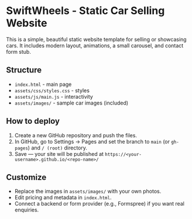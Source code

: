 # SwiftWheels - Static Car Selling Website

This is a simple, beautiful static website template for selling or showcasing cars.
It includes modern layout, animations, a small carousel, and contact form stub.

## Structure
- `index.html` - main page
- `assets/css/styles.css` - styles
- `assets/js/main.js` - interactivity
- `assets/images/` - sample car images (included)

## How to deploy
1. Create a new GitHub repository and push the files.
2. In GitHub, go to Settings → Pages and set the branch to `main` (or `gh-pages`) and `/ (root)` directory.
3. Save — your site will be published at `https://<your-username>.github.io/<repo-name>/`

## Customize
- Replace the images in `assets/images/` with your own photos.
- Edit pricing and metadata in `index.html`.
- Connect a backend or form provider (e.g., Formspree) if you want real enquiries.